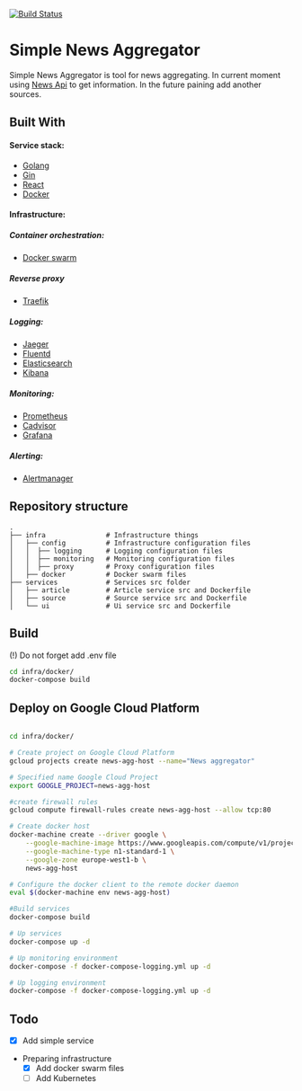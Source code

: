 [![Build Status](https://travis-ci.org/daniilperestoronin/go-news-aggregator.svg?branch=master)](https://travis-ci.org/daniilperestoronin/go-news-aggregator)

# Simple News Aggregator

Simple News Aggregator is tool for news aggregating. 
In current moment using [News Api](https://newsapi.org/) to get information.
In the future paining add another sources.

## Built With

#### Service stack:
- [Golang]()
- [Gin]()
- [React]()
- [Docker]()

#### Infrastructure:

##### Container orchestration:
- [Docker swarm]()

##### Reverse proxy
- [Traefik]()

##### Logging:
- [Jaeger]()
- [Fluentd]()
- [Elasticsearch]()
- [Kibana]()

##### Monitoring:
- [Prometheus]()
- [Cadvisor]()
- [Grafana]()

##### Alerting:
- [Alertmanager]()


## Repository structure

    .
    ├── infra               # Infrastructure things
    │   ├── config          # Infrastructure configuration files
    │   │  ├── logging      # Logging configuration files
    │   │  ├── monitoring   # Monitoring configuration files
    │   │  ├── proxy        # Proxy configuration files
    │   ├── docker          # Docker swarm files
    ├── services            # Services src folder
    │   ├── article         # Article service src and Dockerfile
    │   ├── source          # Source service src and Dockerfile
    │   └── ui              # Ui service src and Dockerfile

## Build

(!) Do not forget add .env file

```bash
cd infra/docker/
docker-compose build
```

## Deploy on Google Cloud Platform

```bash

cd infra/docker/

# Create project on Google Cloud Platform
gcloud projects create news-agg-host --name="News aggregator"

# Specified name Google Cloud Project 
export GOOGLE_PROJECT=news-agg-host

#create firewall rules
gcloud compute firewall-rules create news-agg-host --allow tcp:80

# Create docker host
docker-machine create --driver google \
    --google-machine-image https://www.googleapis.com/compute/v1/projects/ubuntu-os-cloud/global/images/family/ubuntu-1604-lts \
    --google-machine-type n1-standard-1 \
    --google-zone europe-west1-b \
    news-agg-host

# Configure the docker client to the remote docker daemon
eval $(docker-machine env news-agg-host)

#Build services
docker-compose build

# Up services
docker-compose up -d

# Up monitoring environment
docker-compose -f docker-compose-logging.yml up -d

# Up logging environment
docker-compose -f docker-compose-logging.yml up -d
```

## Todo
- [x] Add simple service
- Preparing infrastructure
  - [x] Add docker swarm files
  - [ ] Add Kubernetes 
